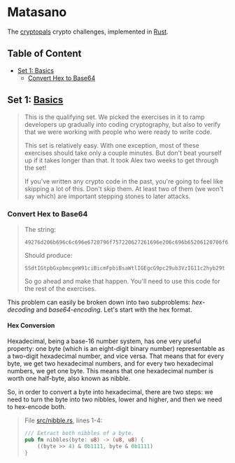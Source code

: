# Matasano

The [cryptopals](http://cryptopals.com) crypto challenges, implemented in
[Rust](https://rust-lang.org/).

## Table of Content

- [Set 1: Basics](#set-1-basics)
    - [Convert Hex to Base64](#convert-hex-to-base64)

## Set 1: [Basics](http://cryptopals.com/sets/1)

> This is the qualifying set. We picked the exercises in it to ramp developers
> up gradually into coding cryptography, but also to verify that we were
> working with people who were ready to write code.
>
> This set is relatively easy. With one exception, most of these exercises
> should take only a couple minutes. But don't beat yourself up if it takes
> longer than that. It took Alex two weeks to get through the set!
>
> If you've written any crypto code in the past, you're going to feel like
> skipping a lot of this. Don't skip them. At least two of them (we won't say
> which) are important stepping stones to later attacks.

### Convert Hex to Base64

> The string:
>   
>     49276d206b696c6c696e6720796f757220627261696e206c696b65206120706f69736f6e6f7573206d757368726f6f6d
>
> Should produce:
>   
>     SSdtIGtpbGxpbmcgeW91ciBicmFpbiBsaWtlIGEgcG9pc29ub3VzIG11c2hyb29t
>
> So go ahead and make that happen. You'll need to use this code for the rest
> of the exercises.

This problem can easily be broken down into two subproblems: *hex-decoding* and
*base64-encoding*. Let's start with the hex format.

#### Hex Conversion

Hexadecimal, being a base-16 number system, has one very useful property: one
byte (which is an eight-digit binary number) representable as a two-digit
hexadecimal number, and vice versa. That means that for every byte, we get two
hexadecimal numbers, and for every two hexadecimal numbers, we get one byte.
This means that one hexadecimal number is worth one half-byte, also known as nibble.

So, in order to convert a byte into hexadecimal, there are two steps: we need to turn
the byte into two nibbles, lower and higher, and then we need to hex-encode both.

> File [src/nibble.rs](src/nibble.rs), lines 1-4:
> ```rust
> /// Extract both nibbles of a byte.
> pub fn nibbles(byte: u8) -> (u8, u8) {
>     ((byte >> 4) & 0b1111, byte & 0b1111)
> }
> ```
